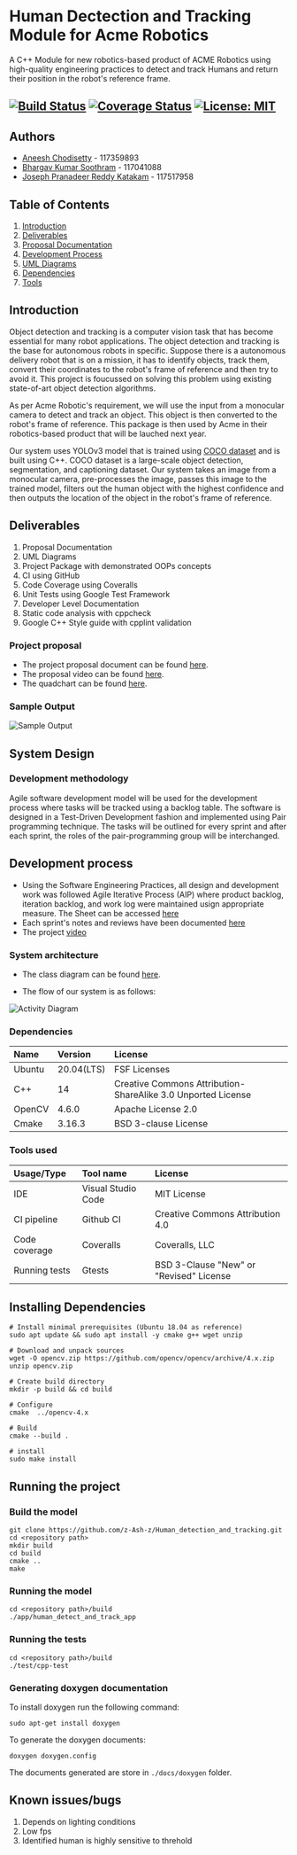 # Human Dectection and Tracking Module for Acme Robotics

A C++ Module for new robotics-based product of ACME Robotics using high-quality engineering practices to detect and track Humans and return their position in the robot's reference frame.

[![Build Status](https://github.com/z-Ash-z/Human_detection_and_tracking/actions/workflows/build_and_coveralls.yml/badge.svg)](https://github.com/z-Ash-z/Human_detection_and_tracking/actions/workflows/build_and_coveralls.yml)
[![Coverage Status](https://coveralls.io/repos/github/z-Ash-z/Human_detection_and_tracking/badge.svg?branch=main)](https://coveralls.io/github/z-Ash-z/Human_detection_and_tracking?branch=main)
[![License: MIT](https://img.shields.io/badge/License-MIT-blue.svg)](https://opensource.org/licenses/MIT)
---

## Authors
 - [Aneesh Chodisetty](https://github.com/z-Ash-z) - 117359893
 - [Bhargav Kumar Soothram](https://github.com/Bhargav-Soothram) - 117041088
 - [Joseph Pranadeer Reddy Katakam](https://github.com/roboticistjoseph) - 117517958

## Table of Contents
1. [Introduction](#introduction)
2. [Deliverables](#deliverables)
3. [Proposal Documentation](#project-proposal)
4. [Development Process](#system-design)
5. [UML Diagrams](#system-architecture)
6. [Dependencies](#dependencies)
7. [Tools](#tools-used)

## Introduction

  Object detection and tracking is a computer vision task that has become essential for many robot applications. The object detection and tracking is the base for autonomous robots in specific. Suppose there is a autonomous delivery robot that is on a mission, it has to identify objects, track them, convert their coordinates to the robot's frame of reference and then try to avoid it. This project is foucussed on solving this problem using existing state-of-art object detection algorithms.  

  As per Acme Robotic's requirement, we will use the input from a monocular camera to detect and track an object. This object is then converted to the robot's frame of reference. This package is then used by Acme in their robotics-based product that will be lauched next year.  

  Our system uses YOLOv3 model that is trained using [COCO dataset](https://cocodataset.org/#home) and is built using C++. COCO dataset is a large-scale object detection, segmentation, and captioning dataset. Our system takes an image from a monocular camera, pre-processes the image, passes this image to the trained model, filters out the human object with the highest confidence and then outputs the location of the object in the robot's frame of reference.
  
## Deliverables

  1. Proposal Documentation
  2. UML Diagrams
  3. Project Package with demonstrated OOPs concepts
  4. CI using GitHub
  5. Code Coverage using Coveralls
  6. Unit Tests using Google Test Framework
  7. Developer Level Documentation
  8. Static code analysis with cppcheck
  9. Google C++ Style guide with cpplint validation

### Project proposal

  - The project proposal document can be found [here](/assets/proposal/Human_Detection_and_Tracker_Proposal.pdf).  
  - The proposal video can be found [here](https://youtu.be/7sqIBtfbFjk).  
  - The quadchart can be found [here](/assets/phase_2/Quadchart_phase_2.pdf).  

### Sample Output
![Sample Output](/results/sample_package_output.png)  

## System Design

### Development methodology

  Agile software development model will be used for the development process where tasks will be tracked using a backlog table. The software is designed in a Test-Driven Development fashion and implemented using Pair programming technique. The tasks will be outlined for every sprint and after each sprint, the roles of the pair-programming group will be interchanged.

## Development process
  - Using the Software Engineering Practices, all design and development work was followed Agile Iterative Process (AIP) where product backlog, iteration backlog, and work log were maintained usign appropriate measure. The Sheet can be accessed [here](https://docs.google.com/spreadsheets/d/1Nfs6v8OHeC70GFt3viYTwkHFGsq4SffKc7hRbwgNCj4/edit#gid=0)
  - Each sprint's notes and reviews have been documented [here](https://docs.google.com/document/d/1kLpquLgrRSabeeuczr-q7XmcqhTKqQVrV_Vu5U8dKOY/edit?usp=sharing)
  - The project [video](https://drive.google.com/drive/folders/1Ijy64XSafHjoD3nwO6hpmWRNDRHjwNXr?usp=sharing)
  
### System architecture
- The class diagram can be found [here](/UML/phase_2/HumanDetectionTracking_ClassDiagram.png).

- The flow of our system is as follows:  

![Activity Diagram](/UML/phase_2/HumanDetectionTracking_ActivityDiagram.png)  


### Dependencies  

| Name | Version | License |
| :--- | :--- | :--- |
| Ubuntu | 20.04(LTS) | FSF Licenses |
| C++ | 14 | Creative Commons Attribution-ShareAlike 3.0 Unported License |
| OpenCV | 4.6.0 | Apache License 2.0 |
| Cmake | 3.16.3 | BSD 3-clause License |

### Tools used  

| Usage/Type | Tool name | License |
| :--- | :--- | :--- |
| IDE | Visual Studio Code | MIT License |
| CI pipeline | Github CI | Creative Commons Attribution 4.0 |
| Code coverage | Coveralls | Coveralls, LLC |
| Running tests | Gtests | BSD 3-Clause "New" or "Revised" License |

## Installing Dependencies

```
# Install minimal prerequisites (Ubuntu 18.04 as reference)
sudo apt update && sudo apt install -y cmake g++ wget unzip

# Download and unpack sources
wget -O opencv.zip https://github.com/opencv/opencv/archive/4.x.zip
unzip opencv.zip

# Create build directory
mkdir -p build && cd build

# Configure
cmake  ../opencv-4.x

# Build
cmake --build .

# install
sudo make install
```

## Running the project

### Build the model

```
git clone https://github.com/z-Ash-z/Human_detection_and_tracking.git
cd <repository path>
mkdir build
cd build
cmake ..
make
```

### Running the model

```
cd <repository path>/build
./app/human_detect_and_track_app
```

### Running the tests
```
cd <repository path>/build
./test/cpp-test
```

### Generating doxygen documentation

To install doxygen run the following command:
```
sudo apt-get install doxygen
```
To generate the doxygen documents:
```
doxygen doxygen.config
```
The documents generated are store in `./docs/doxygen` folder.

## Known issues/bugs
1. Depends on lighting conditions
2. Low fps
3. Identified human is highly sensitive to threhold